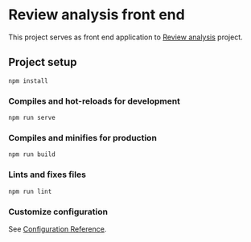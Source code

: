 # Review analysis front end
This project  serves as front end application to [Review analysis](https://github.com/AndrejKlocok/review_analysis) project.
## Project setup
```
npm install
```

### Compiles and hot-reloads for development 
```
npm run serve
```

### Compiles and minifies for production
```
npm run build
```

### Lints and fixes files
```
npm run lint
```

### Customize configuration
See [Configuration Reference](https://cli.vuejs.org/config/).
